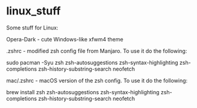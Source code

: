 # linux_stuff
Some stuff for Linux:

Opera-Dark - cute Windows-like xfwm4 theme

.zshrc - modified zsh config file from Manjaro. To use it do the following: 

sudo pacman -Syu zsh zsh-autosuggestions zsh-syntax-highlighting zsh-completions zsh-history-substring-search neofetch

mac/.zshrc - macOS version of the zsh config. To use it do the following: 

brew install zsh zsh-autosuggestions zsh-syntax-highlighting zsh-completions zsh-history-substring-search neofetch
